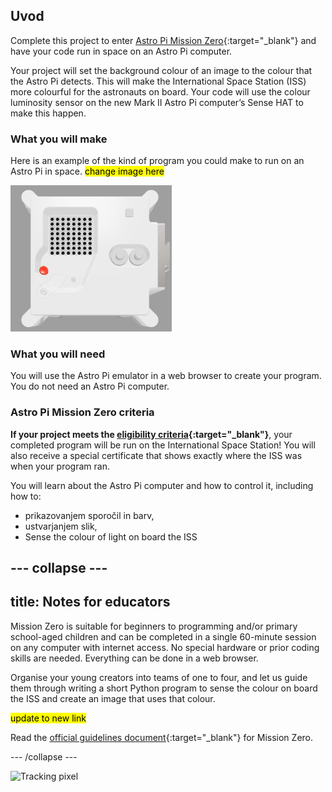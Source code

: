 ## Uvod

Complete this project to enter [Astro Pi Mission Zero](https://astro-pi.org/mission-zero){:target="_blank"} and have your code run in space on an Astro Pi computer.

Your project will set the background colour of an image to the colour that the Astro Pi detects. This will make the International Space Station (ISS) more colourful for the astronauts on board. Your code will use the colour luminosity sensor on the new Mark II Astro Pi computer’s Sense HAT to make this happen.

### What you will make

Here is an example of the kind of program you could make to run on an Astro Pi in space. <mark>change image here</mark>

![The Trinket Sense HAT emulator running a sample program which scrolls the humidity value across the LED matrix and then displays a picture of a fish.](images/M0_4.gif)

### What you will need

You will use the Astro Pi emulator in a web browser to create your program. You do not need an Astro Pi computer.

### Astro Pi Mission Zero criteria

**If your project meets the [eligibility criteria](https://astro-pi.org/mission-zero/eligibility){:target="_blank"}**, your completed program will be run on the International Space Station! You will also receive a special certificate that shows exactly where the ISS was when your program ran.

You will learn about the Astro Pi computer and how to control it, including how to:
+ prikazovanjem sporočil in barv,
+ ustvarjanjem slik,
+ Sense the colour of light on board the ISS

--- collapse ---
---
title: Notes for educators
---

Mission Zero is suitable for beginners to programming and/or primary school-aged children and can be completed in a single 60-minute session on any computer with internet access. No special hardware or prior coding skills are needed. Everything can be done in a web browser.

Organise your young creators into teams of one to four, and let us guide them through writing a short Python program to sense the colour on board the ISS and create an image that uses that colour.

<mark> update to new link </mark>

Read the [official guidelines document](https://astro-pi.org/media/mission-zero-guidelines/Astro_Pi_Mission_Zero_Guidelines_2021_22-en.pdf){:target="_blank"} for Mission Zero.

--- /collapse ---

![Tracking pixel](https://code.org/api/hour/begin_raspberrypi_astropi.png)
